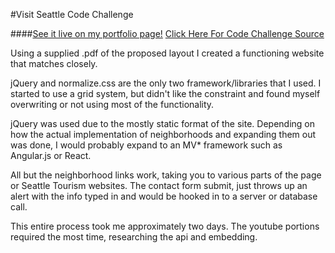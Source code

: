 #Visit Seattle Code Challenge

####[See it live on my portfolio page!](http://nickuhn.net/visit_seattle/index.html)
[Click Here For Code Challenge Source](https://github.com/belief/BeliefAgencyCodeChallenge)

Using a supplied .pdf of the proposed layout I created a functioning website that matches closely.

jQuery and normalize.css are the only two framework/libraries that I used. I started to use a grid system, but didn't like the constraint and found myself overwriting or not using most of the functionality.

jQuery was used due to the mostly static format of the site. Depending on how the actual implementation of neighborhoods and expanding them out was done, I would probably expand to an MV* framework such as Angular.js or React.

All but the neighborhood links work, taking you to various parts of the page or Seattle Tourism websites. The contact form submit, just throws up an alert with the info typed in and would be hooked in to a server or database call.

This entire process took me approximately two days. The youtube portions required the most time, researching the api and embedding.
